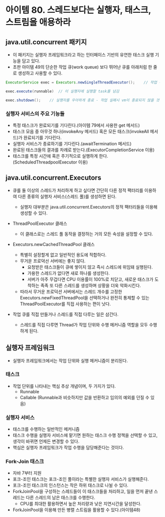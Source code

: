 # 아이템 80. 스레드보다는 실행자, 태스크, 스트림을 애용하라

## java.util.concurrent 패키지
- 이 패키지는 실행자 프레임워크라고 하는 인터페이스 기반의 유연한 태스크 실행 기능을 담고 있다.
- 초판 아이템 49의 단순한 작업 큐(work queue) 보다 뛰어난 큐를 아래처럼 한 줄로 생성하고 사용할 수 있다.

```java
ExecutorService exec = Executors.newSingleThreadExecutor();    // 작업 큐 생성

exec.execute(runnable)  // 이 실행자에 실행할 task를 넘김

exec.shutdown();    // 실행자를 우아하게 종료 - 작업 실패시 vm이 종료되지 않을 것
```

### 실행자 서비스의 주요 기능들
- 특정 태스크가 완료되기를 기다린다.(아이템 79에서 사용한 get 메서드)
- 태스크 모음 중 아무것 하나(invokeAny 메서드) 혹은 모든 태스크(invokeAll 메서드)가 완료되기를 기다린다.
- 실행자 서비스가 종료하기를 기다린다.(awaitTermination 메서드)
- 완료된 태스크들의 결과를 차례로 받는다.(ExecutorCompletionService 이용)
- 태스크를 특정 시간에 혹은 주기적으로 실행하게 한다.(ScheduledThreadpoolExecutor 이용)
 
## java.util.concurrent.Executors
- 큐를 둘 이상의 스레드가 처리하게 하고 싶다면 간단히 다른 정적 팩터리를 이용하여 다른 종류의 실행자 서비스(스레드 풀)를 생성하면 된다.
    - 실행자 대부분은 java.util.concurrent.Executors의 정적 팩터리들을 이용해 생성할 수 있다.
- ThreadPoolExecutor 클래스
    - 이 클래스로는 스레드 풀 동작을 결정하는 거의 모든 속성을 설정할 수 있다.
- Executors.newCachedThreadPool 클래스
    - 특별히 설정할게 없고 일반적인 용도에 적합하다.
    - 무거운 프로뎍선 서버에는 좋지 않다.
        - 요청받은 태스크들이 큐에 쌓이지 않고 즉시 스레드에 위임돼 실행된다.
        - 가용한 스레드가 없다면 새로 하나를 생성한다.
        - 서버가 아주 무겁다면 CPU 이용률이 100%로 치닫고, 새로운 태스크가 도착하는 족족 또 다른 스레드를 생성하며 상황을 더욱 악화시킨다.
    - 따라서 무거운 프로덕션 서버에서는 스레드 개수를 고정한 Executors.newFixedThreadPool을 선택하거나 완전히 통제할 수 있는 ThreadPoolExecutor를 직접 사용하는 편이 낫다.
 

 
- 작업 큐를 직접 만들거나 스레드를 직접 다루는 일은 삼간다.
    - 스레드를 직접 다루면 Thread가 작업 단위와 수행 메커니즘 역할을 모두 수행하게 된다.

## 실행자 프레임워크
- 실행자 프레임워크에서는 작업 단위와 실행 메커니즘이 분리된다.

### 태스크
- 작업 단위를 나타내는 핵심 추상 개념이며, 두 가지가 있다.
    - Runnable
    - Callable (Runnable과 비슷하지만 값을 반환하고 임의의 예외를 던질 수 있음)
### 실행자 서비스
- 태스크를 수행하는 일반적인 메커니즘
- 태스크 수행을 실행자 서비스에 맡기면 원하는 태스크 수행 정책을 선택할 수 있고, 생각이 바뀌면 언제든 변경할 수 있다.
- 핵심은 실행자 프레임워크가 작업 수행을 담당해준다는 것이다.
 
### Fork-Join 태스크
- 자바 7부터 지원
- 포크-조인 태스크는 포크-조인 풀이라는 특별한 실행자 서비스가 실행해준다.
- 포크-조인 태스크의 인스턴스는 작은 하위 태스크로 나뉠 수 있다.
- ForkJoinPool을 구성하는 스레드들이 이 태스크들을 처리하고, 일을 먼저 끝낸 스레드는 다른 스레드의 남은 태스크를 수행한다.
    - CPU를 최대한 활용하면서 높은 처리량과 낮은 지연시간을 달성한다.
- ForkJoinPool을 이용해 만든 병렬 스트림을 활용할 수 있다.(아이템48)